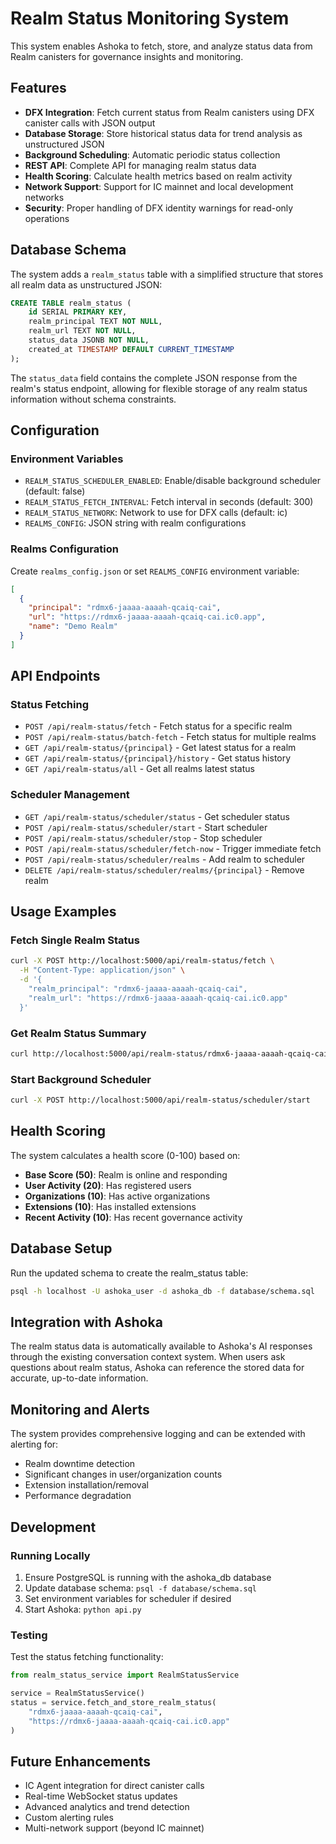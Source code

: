 # Realm Status Monitoring System

This system enables Ashoka to fetch, store, and analyze status data from Realm canisters for governance insights and monitoring.

## Features

- **DFX Integration**: Fetch current status from Realm canisters using DFX canister calls with JSON output
- **Database Storage**: Store historical status data for trend analysis as unstructured JSON
- **Background Scheduling**: Automatic periodic status collection
- **REST API**: Complete API for managing realm status data
- **Health Scoring**: Calculate health metrics based on realm activity
- **Network Support**: Support for IC mainnet and local development networks
- **Security**: Proper handling of DFX identity warnings for read-only operations

## Database Schema

The system adds a `realm_status` table with a simplified structure that stores all realm data as unstructured JSON:

```sql
CREATE TABLE realm_status (
    id SERIAL PRIMARY KEY,
    realm_principal TEXT NOT NULL,
    realm_url TEXT NOT NULL,
    status_data JSONB NOT NULL,
    created_at TIMESTAMP DEFAULT CURRENT_TIMESTAMP
);
```

The `status_data` field contains the complete JSON response from the realm's status endpoint, allowing for flexible storage of any realm status information without schema constraints.

## Configuration

### Environment Variables

- `REALM_STATUS_SCHEDULER_ENABLED`: Enable/disable background scheduler (default: false)
- `REALM_STATUS_FETCH_INTERVAL`: Fetch interval in seconds (default: 300)
- `REALM_STATUS_NETWORK`: Network to use for DFX calls (default: ic)
- `REALMS_CONFIG`: JSON string with realm configurations

### Realms Configuration

Create `realms_config.json` or set `REALMS_CONFIG` environment variable:

```json
[
  {
    "principal": "rdmx6-jaaaa-aaaah-qcaiq-cai",
    "url": "https://rdmx6-jaaaa-aaaah-qcaiq-cai.ic0.app",
    "name": "Demo Realm"
  }
]
```

## API Endpoints

### Status Fetching

- `POST /api/realm-status/fetch` - Fetch status for a specific realm
- `POST /api/realm-status/batch-fetch` - Fetch status for multiple realms
- `GET /api/realm-status/{principal}` - Get latest status for a realm
- `GET /api/realm-status/{principal}/history` - Get status history
- `GET /api/realm-status/all` - Get all realms latest status

### Scheduler Management

- `GET /api/realm-status/scheduler/status` - Get scheduler status
- `POST /api/realm-status/scheduler/start` - Start scheduler
- `POST /api/realm-status/scheduler/stop` - Stop scheduler
- `POST /api/realm-status/scheduler/fetch-now` - Trigger immediate fetch
- `POST /api/realm-status/scheduler/realms` - Add realm to scheduler
- `DELETE /api/realm-status/scheduler/realms/{principal}` - Remove realm

## Usage Examples

### Fetch Single Realm Status

```bash
curl -X POST http://localhost:5000/api/realm-status/fetch \
  -H "Content-Type: application/json" \
  -d '{
    "realm_principal": "rdmx6-jaaaa-aaaah-qcaiq-cai",
    "realm_url": "https://rdmx6-jaaaa-aaaah-qcaiq-cai.ic0.app"
  }'
```

### Get Realm Status Summary

```bash
curl http://localhost:5000/api/realm-status/rdmx6-jaaaa-aaaah-qcaiq-cai
```

### Start Background Scheduler

```bash
curl -X POST http://localhost:5000/api/realm-status/scheduler/start
```

## Health Scoring

The system calculates a health score (0-100) based on:

- **Base Score (50)**: Realm is online and responding
- **User Activity (20)**: Has registered users
- **Organizations (10)**: Has active organizations
- **Extensions (10)**: Has installed extensions
- **Recent Activity (10)**: Has recent governance activity

## Database Setup

Run the updated schema to create the realm_status table:

```bash
psql -h localhost -U ashoka_user -d ashoka_db -f database/schema.sql
```

## Integration with Ashoka

The realm status data is automatically available to Ashoka's AI responses through the existing conversation context system. When users ask questions about realm status, Ashoka can reference the stored data for accurate, up-to-date information.

## Monitoring and Alerts

The system provides comprehensive logging and can be extended with alerting for:

- Realm downtime detection
- Significant changes in user/organization counts
- Extension installation/removal
- Performance degradation

## Development

### Running Locally

1. Ensure PostgreSQL is running with the ashoka_db database
2. Update database schema: `psql -f database/schema.sql`
3. Set environment variables for scheduler if desired
4. Start Ashoka: `python api.py`

### Testing

Test the status fetching functionality:

```python
from realm_status_service import RealmStatusService

service = RealmStatusService()
status = service.fetch_and_store_realm_status(
    "rdmx6-jaaaa-aaaah-qcaiq-cai",
    "https://rdmx6-jaaaa-aaaah-qcaiq-cai.ic0.app"
)
```

## Future Enhancements

- IC Agent integration for direct canister calls
- Real-time WebSocket status updates
- Advanced analytics and trend detection
- Custom alerting rules
- Multi-network support (beyond IC mainnet)

